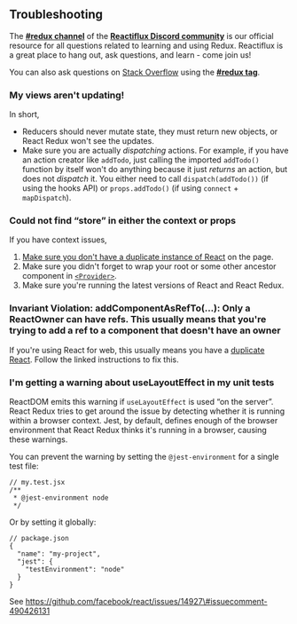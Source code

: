 ## Troubleshooting

The **[\#redux channel](https://discord.gg/0ZcbPKXt5bZ6au5t)** of the **[Reactiflux Discord community](http://www.reactiflux.com)** is our official resource for all questions related to learning and using Redux. Reactiflux is a great place to hang out, ask questions, and learn - come join us!

You can also ask questions on [Stack Overflow](https://stackoverflow.com) using the **[\#redux tag](https://stackoverflow.com/questions/tagged/redux)**.

### My views aren't updating!

In short,

- Reducers should never mutate state, they must return new objects, or React Redux won't see the updates.
- Make sure you are actually _dispatching_ actions. For example, if you have an action creator like `addTodo`, just calling the imported `addTodo()` function by itself won't do anything because it just _returns_ an action, but does not _dispatch_ it. You either need to call `dispatch(addTodo())` (if using the hooks API) or `props.addTodo()` (if using `connect` + `mapDispatch`).

### Could not find “store” in either the context or props

If you have context issues,

1.  [Make sure you don't have a duplicate instance of React](https://medium.com/@dan_abramov/two-weird-tricks-that-fix-react-7cf9bbdef375) on the page.
2.  Make sure you didn't forget to wrap your root or some other ancestor component in [`<Provider>`](#provider-store).
3.  Make sure you're running the latest versions of React and React Redux.

### Invariant Violation: addComponentAsRefTo(…): Only a ReactOwner can have refs. This usually means that you're trying to add a ref to a component that doesn't have an owner

If you're using React for web, this usually means you have a [duplicate React](https://medium.com/@dan_abramov/two-weird-tricks-that-fix-react-7cf9bbdef375). Follow the linked instructions to fix this.

### I'm getting a warning about useLayoutEffect in my unit tests

ReactDOM emits this warning if `useLayoutEffect` is used “on the server”. React Redux tries to get around the issue by detecting whether it is running within a browser context. Jest, by default, defines enough of the browser environment that React Redux thinks it's running in a browser, causing these warnings.

You can prevent the warning by setting the `@jest-environment` for a single test file:

    // my.test.jsx
    /**
     * @jest-environment node
     */

Or by setting it globally:

    // package.json
    {
      "name": "my-project",
      "jest": {
        "testEnvironment": "node"
      }
    }

See https://github.com/facebook/react/issues/14927\#issuecomment-490426131
